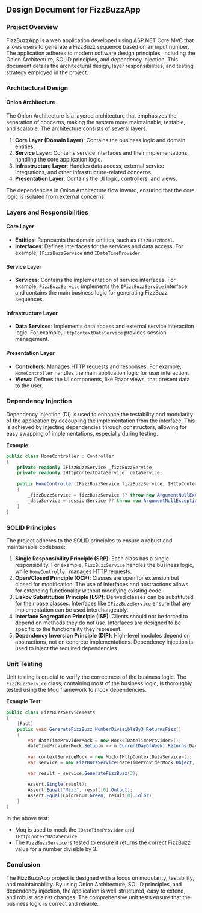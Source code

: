 ## Design Document for FizzBuzzApp

### Project Overview
FizzBuzzApp is a web application developed using ASP.NET Core MVC that allows users to generate a FizzBuzz sequence based on an input number. The application adheres to modern software design principles, including the Onion Architecture, SOLID principles, and dependency injection. This document details the architectural design, layer responsibilities, and testing strategy employed in the project.

### Architectural Design

#### Onion Architecture
The Onion Architecture is a layered architecture that emphasizes the separation of concerns, making the system more maintainable, testable, and scalable. The architecture consists of several layers:

1. **Core Layer (Domain Layer)**: Contains the business logic and domain entities.
2. **Service Layer**: Contains service interfaces and their implementations, handling the core application logic.
3. **Infrastructure Layer**: Handles data access, external service integrations, and other infrastructure-related concerns.
4. **Presentation Layer**: Contains the UI logic, controllers, and views.

The dependencies in Onion Architecture flow inward, ensuring that the core logic is isolated from external concerns.

### Layers and Responsibilities

#### Core Layer
- **Entities**: Represents the domain entities, such as `FizzBuzzModel`.
- **Interfaces**: Defines interfaces for the services and data access. For example, `IFizzBuzzService` and `IDateTimeProvider`.

#### Service Layer
- **Services**: Contains the implementation of service interfaces. For example, `FizzBuzzService` implements the `IFizzBuzzService` interface and contains the main business logic for generating FizzBuzz sequences.

#### Infrastructure Layer
- **Data Services**: Implements data access and external service interaction logic. For example, `HttpContextDataService` provides session management.

#### Presentation Layer
- **Controllers**: Manages HTTP requests and responses. For example, `HomeController` handles the main application logic for user interaction.
- **Views**: Defines the UI components, like Razor views, that present data to the user.

### Dependency Injection
Dependency Injection (DI) is used to enhance the testability and modularity of the application by decoupling the implementation from the interface. This is achieved by injecting dependencies through constructors, allowing for easy swapping of implementations, especially during testing.

**Example**:
```csharp
public class HomeController : Controller
{
    private readonly IFizzBuzzService _fizzBuzzService;
    private readonly IHttpContextDataService _dataService;

    public HomeController(IFizzBuzzService fizzBuzzService, IHttpContextDataService sessionService)
    {
        _fizzBuzzService = fizzBuzzService ?? throw new ArgumentNullException(nameof(fizzBuzzService));
        _dataService = sessionService ?? throw new ArgumentNullException(nameof(sessionService));
    }
}
```

### SOLID Principles
The project adheres to the SOLID principles to ensure a robust and maintainable codebase:

1. **Single Responsibility Principle (SRP)**: Each class has a single responsibility. For example, `FizzBuzzService` handles the business logic, while `HomeController` manages HTTP requests.
2. **Open/Closed Principle (OCP)**: Classes are open for extension but closed for modification. The use of interfaces and abstractions allows for extending functionality without modifying existing code.
3. **Liskov Substitution Principle (LSP)**: Derived classes can be substituted for their base classes. Interfaces like `IFizzBuzzService` ensure that any implementation can be used interchangeably.
4. **Interface Segregation Principle (ISP)**: Clients should not be forced to depend on methods they do not use. Interfaces are designed to be specific to the functionality they represent.
5. **Dependency Inversion Principle (DIP)**: High-level modules depend on abstractions, not on concrete implementations. Dependency injection is used to inject the required dependencies.

### Unit Testing
Unit testing is crucial to verify the correctness of the business logic. The `FizzBuzzService` class, containing most of the business logic, is thoroughly tested using the Moq framework to mock dependencies.

**Example Test**:
```csharp
public class FizzBuzzServiceTests
{
    [Fact]
    public void GenerateFizzBuzz_NumberDivisibleBy3_ReturnsFizz()
    {
        var dateTimeProviderMock = new Mock<IDateTimeProvider>();
        dateTimeProviderMock.Setup(m => m.CurrentDayOfWeek).Returns(DayOfWeek.Monday);

        var contextServiceMock = new Mock<IHttpContextDataService>();
        var service = new FizzBuzzService(dateTimeProviderMock.Object, contextServiceMock.Object);

        var result = service.GenerateFizzBuzz(3);

        Assert.Single(result);
        Assert.Equal("Mizz", result[0].Output);
        Assert.Equal(ColorEnum.Green, result[0].Color);
    }
}
```
In the above test:
- Moq is used to mock the `IDateTimeProvider` and `IHttpContextDataService`.
- The `FizzBuzzService` is tested to ensure it returns the correct FizzBuzz value for a number divisible by 3.

### Conclusion
The FizzBuzzApp project is designed with a focus on modularity, testability, and maintainability. By using Onion Architecture, SOLID principles, and dependency injection, the application is well-structured, easy to extend, and robust against changes. The comprehensive unit tests ensure that the business logic is correct and reliable.
